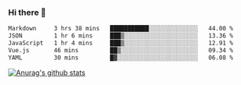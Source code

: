 ### Hi there 👋



<!--
**webB1an/webB1an** is a ✨ _special_ ✨ repository because its `README.md` (this file) appears on your GitHub profile.

Here are some ideas to get you started:

- 🔭 I’m currently working on ...
- 🌱 I’m currently learning ...
- 👯 I’m looking to collaborate on ...
- 🤔 I’m looking for help with ...
- 💬 Ask me about ...
- 📫 How to reach me: ...
- 😄 Pronouns: ...
- ⚡ Fun fact: ...
-->

<!--START_SECTION:waka-->

```txt
Markdown     3 hrs 38 mins   ███████████░░░░░░░░░░░░░░   44.00 %
JSON         1 hr 6 mins     ███▒░░░░░░░░░░░░░░░░░░░░░   13.36 %
JavaScript   1 hr 4 mins     ███▒░░░░░░░░░░░░░░░░░░░░░   12.91 %
Vue.js       46 mins         ██▒░░░░░░░░░░░░░░░░░░░░░░   09.34 %
YAML         30 mins         █▓░░░░░░░░░░░░░░░░░░░░░░░   06.08 %
```

<!--END_SECTION:waka-->


[![Anurag's github stats](https://github-readme-stats.vercel.app/api?username=webB1an&show_icons=true&theme=radical)](https://github.com/anuraghazra/github-readme-stats)


